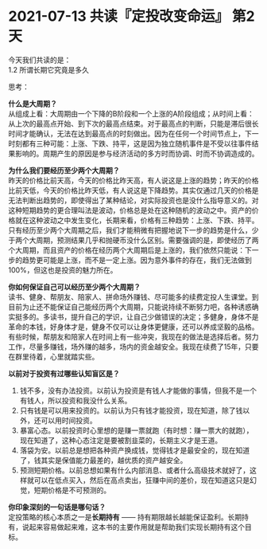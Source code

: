 # 2021-07-13 共读『定投改变命运』 第2天
今天我们共读的是：  
1.2 所谓长期它究竟是多久
 
思考：

**什么是大周期？**  
从组成上看：大周期由一个下降的B阶段和一个上涨的A阶段组成；从时间上看：从上次的最高点开始、到下次的最高点结束。对于最高点的判断，只能是滞后很长时间才能确认，无法在达到最高点的时刻做出。因为在任何一个时间节点上，下一时刻都有三种可能：上涨、下跌、持平，这是因为独立随机事件是不受以往事件结果影响的。周期产生的原因是参与经济活动的多方时而协调、时而不协调造成的。

**为什么我们要经历至少两个大周期？**  
昨天的价格比前天高，今天的价格比昨天高，有人说这是上涨的趋势；昨天的价格比前天低，今天的价格比昨天低，有人说这是下降趋势。其实仅通过几天的价格是无法判断出趋势的，即使得出了某种结论，对实际投资也是没什么指导意义的。对这种短期趋势的更合理叫法是波动，价格总是处在这种随机的波动之中。资产的价格就在这种波动之中发生变化，长期来看，价格有三种趋势：上涨、下跌、持平。只有经历至少两个大周期之后，我们才能稍微有把握地说下一步的趋势是什么，少于两个大周期，预测结果几乎和抛硬币没什么区别。需要强调的是，即使经历了两个大周期，而且资产的价格在经历两个大周期后是上涨的，我们依然只能说：下一步的趋势更可能是上涨，而不是一定上涨。因为意外事件的存在，我们无法做到100%，但这也是投资的魅力所在。

**你如何保证自己可以经历至少两个大周期？**  
读书、健身、帮朋友、陪家人、拼命场外赚钱、尽可能多的续费定投人生课堂。到目前为止还不能保证自己能经历两个大周期，只能说持续不断努力吧，各种诱惑确实挺多的。多读书，提升自己的学识，让自己少做错误的决定；多健身，身体不是革命的本钱，好身体才是，健身不仅可以让身体更健康，还可以养成坚毅的品格。有些时候，帮朋友和陪家人在时间上有一些冲突，我现在的做法是选择后者。努力工作，尽量多赚钱，场外赚的越多，场内的资金越安全。我现在续费了15年，只要在群里待着，心里就踏实些。

**以前对于投资有过哪些认知盲区是？**  
1. 钱不多，没有办法投资。以前认为投资是有钱人才能做的事情，但我不是一个有钱人，所以投资和我没什么关系。  
2. 只有钱是可以用来投资的。以前认为只有钱才能投资，现在知道，除了钱以外，还可以用时间投资。  
3. 暴富心态。以前投资时心里想的是赚一票就跑（有时想：赚一票大的就跑），现在知道了，这种心态注定是要被割韭菜的，长期主义才是王道。  
4. 落袋为安。以前总是想把各种资产换成钱，觉得钱才是最安全的，现在知道了，钱其实是保值能力最差的，越优质的资产越安全。  
5. 预测短期价格。以前总想如果有什么内部消息、或者什么高级技术就好了，这样就可以在低点买入，然后在高点卖出，狂赚中间的差价，现在知道这只是幻觉，短期价格是不可预测的。

**你印象深刻的⼀句话是哪句话？**  
定投策略的核心本质之一是**长期持有** —— 持有期限越长越能保证盈利。长期持有，说起来容易做起来难，这本书的主要作用就是帮助我们实现长期持有这个目标。
